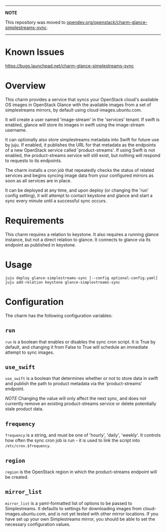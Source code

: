 
---
**NOTE**

This repository was moved to [opendev.org/openstack/charm-glance-simplestreams-sync](https://opendev.org/openstack/charm-glance-simplestreams-sync).

---

# Known Issues

https://bugs.launchpad.net/charm-glance-simplestreams-sync

# Overview

This charm provides a service that syncs your OpenStack cloud's
available OS images in OpenStack Glance with the available images from
a set of simplestreams mirrors, by default using
cloud-images.ubuntu.com.

It will create a user named 'image-stream' in the 'services' tenant.
If swift is enabled, glance will store its images in swift using the
image-stream username.

It can optionally also store simplestreams metadata into Swift for
future use by juju. If enabled, it publishes the URL for that metadata
as the endpoints of a new OpenStack service called 'product-streams'.
If using Swift is not enabled, the product-streams service will still
exist, but nothing will respond to requests to its endpoints.

The charm installs a cron job that repeatedly checks the
status of related services and begins syncing image data from your
configured mirrors as soon as all services are in place.

It can be deployed at any time, and upon deploy (or changing the 'run'
config setting), it will attempt to contact keystone and glance and
start a sync every minute until a successful sync occurs.

# Requirements

This charm requires a relation to keystone. It also requires a
running glance instance, but not a direct relation to glance. It
connects to glance via its endpoint as published in keystone.

# Usage

    juju deploy glance-simplestreams-sync [--config optional-config.yaml]
    juju add-relation keystone glance-simplestreams-sync

# Configuration

The charm has the following configuration variables:

## `run`

`run` is a boolean that enables or disables the sync cron script.  It
is True by default, and changing it from False to True will schedule
an immediate attempt to sync images.

## `use_swift`

`use_swift` is a boolean that determines whether or not to store data
in swift and publish the path to product metadata via the
'product-streams' endpoint.

*NOTE* Changing the value will only affect the next sync, and does not
 currently remove an existing product-streams service or delete
 potentially stale product data.

## `frequency`

`frequency` is a string, and must be one of 'hourly', 'daily',
'weekly'.  It controls how often the sync cron job is run - it is used
to link the script into `/etc/cron.$frequency`.

## `region`

`region` is the OpenStack region in which the product-streams endpoint
will be created.

## `mirror_list`

`mirror_list` is a yaml-formatted list of options to be passed to
Simplestreams. It defaults to settings for downloading images from
cloud-images.ubuntu.com, and is not yet tested with other mirror
locations. If you have set up your own Simplestreams mirror, you
should be able to set the necessary configuration values.
